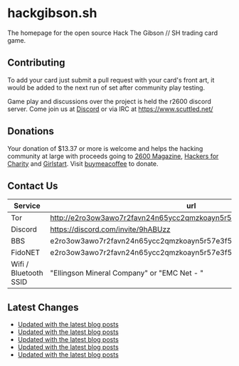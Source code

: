 # hackgibson.sh
The homepage for the open source Hack The Gibson // SH trading card game.


## Contributing

To add your card just submit a pull request with your card's front art, it would be added to the next run of set after community play testing.

Game play and discussions over the project is held the r2600 discord server. Come join us at [Discord](https://discord.com/invite/9hABUzz) or via IRC at https://www.scuttled.net/


## Donations

Your donation of $13.37 or more is welcome and helps the hacking community at large with proceeds going to [2600 Magazine](https://2600.com/), [Hackers for Charity](https://hackersforcharity.org) and [Girlstart](https://girlstart.org).  Visit [buymeacoffee](https://www.buymeacoffee.com/hackgibson.sh) to donate.


## Contact Us

Service | url
-|-
Tor | http://e2ro3ow3awo7r2favn24n65ycc2qmzkoayn5r57e3f56nvjwdcgg32ad.onion
Discord | https://discord.com/invite/9hABUzz
BBS | e2ro3ow3awo7r2favn24n65ycc2qmzkoayn5r57e3f56nvjwdcgg32ad.onion:23
FidoNET | e2ro3ow3awo7r2favn24n65ycc2qmzkoayn5r57e3f56nvjwdcgg32ad.onion:24554
Wifi / Bluetooth SSID | "Ellingson Mineral Company" or "EMC Net - <fidonet address>"

## Latest Changes
<!-- BLOG-POST-LIST:START -->
- [Updated with the latest blog posts](https://github.com/DFW2600/hackgibson.sh/commit/48d68a3222b825856ed5d176e25a43c8e03694fe)
- [Updated with the latest blog posts](https://github.com/DFW2600/hackgibson.sh/commit/ba1c7db60ce5c70d2eb7eac810ae6e7c9d270ca6)
- [Updated with the latest blog posts](https://github.com/DFW2600/hackgibson.sh/commit/6ee6d7fc2601ea44d9e40d62f97fd44f463c7283)
- [Updated with the latest blog posts](https://github.com/DFW2600/hackgibson.sh/commit/ad8d66b4c5ec69c34f5cdc4ae62f2f9b03677b72)
- [Updated with the latest blog posts](https://github.com/DFW2600/hackgibson.sh/commit/ab54368e7848e7972cda7ca70dea7babc31e46cd)
<!-- BLOG-POST-LIST:END -->
